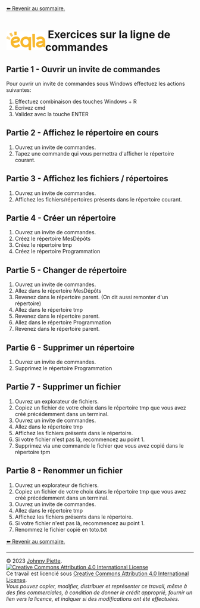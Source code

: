 [:arrow_left: Revenir au sommaire.](./README.md#sommaire)

<h1 id="Exercices" style="display: flex; align-items: center; justify-content: center;">
    <img src="/media/eqla.png" style="height:50px" alt="Logo d'Eqla">
    &nbsp;Exercices sur la ligne de commandes
</h1>

## Partie 1 - Ouvrir un invite de commandes

Pour ouvrir un invite de commandes sous Windows effectuez les actions suivantes:

1. Effectuez combinaison des touches Windows + R
2. Ecrivez cmd
3. Validez avec la touche ENTER

## Partie 2 - Affichez le répertoire en cours

1. Ouvrez un invite de commandes.<br/>
2. Tapez une commande qui vous permettra d'afficher le répertoire courant.

## Partie 3 - Affichez les fichiers / répertoires

1. Ouvrez un invite de commandes.
2. Affichez les fichiers/répertoires présents dans le répertoire courant.

## Partie 4 - Créer un répertoire

1. Ouvrez un invite de commandes.
2. Créez le répertoire MesDépôts
3. Créez le répertoire tmp
4. Créez le répertoire Programmation

## Partie 5 - Changer de répertoire

1. Ouvrez un invite de commandes.
2. Allez dans le répertoire MesDépôts
3. Revenez dans le répertoire parent. (On dit aussi remonter d'un répertoire)
4. Allez dans le répertoire tmp
5. Revenez dans le répertoire parent.
6. Allez dans le répertoire Programmation
7. Revenez dans le répertoire parent.

## Partie 6 - Supprimer un répertoire

1. Ouvrez un invite de commandes.
2. Supprimez le répertoire Programmation

## Partie 7 - Supprimer un fichier

1. Ouvrez un explorateur de fichiers.
2. Copiez un fichier de votre choix dans le répertoire tmp que vous avez créé précédemment dans un terminal.
3. Ouvrez un invite de commandes.
4. Allez dans le répertoire tmp
5. Affichez les fichiers présents dans le répertoire.
6. Si votre fichier n'est pas là, recommencez au point 1.
7. Supprimez via une commande le fichier que vous avez copié dans le répertoire tpm

## Partie 8 - Renommer un fichier
1. Ouvrez un explorateur de fichiers.
2. Copiez un fichier de votre choix dans le répertoire tmp que vous avez créé précédemment dans un terminal.
3. Ouvrez un invite de commandes.
4. Allez dans le répertoire tmp
5. Affichez les fichiers présents dans le répertoire.
6. Si votre fichier n'est pas là, recommencez au point 1.
7. Renommez le fichier copié en toto.txt

[:arrow_left: Revenir au sommaire.](./README.md#sommaire)

---
&copy; 2023 [Johnny Piette](https://github.com/ZamBoyle).  
[![Creative Commons Attribution 4.0 International License](https://i.creativecommons.org/l/by/4.0/88x31.png)](https://creativecommons.org/licenses/by/4.0/)  
Ce travail est licencié sous [Creative Commons Attribution 4.0 International License](https://creativecommons.org/licenses/by/4.0/).   
_Vous pouvez copier, modifier, distribuer et représenter ce travail, même à des fins commerciales, à condition de donner le crédit approprié, fournir un lien vers la licence, et indiquer si des modifications ont été effectuées._